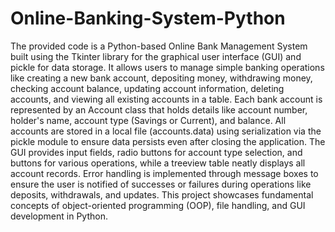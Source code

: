 # Online-Banking-System-Python
The provided code is a Python-based Online Bank Management System built using the Tkinter library for the graphical user interface (GUI) and pickle for data storage. It allows users to manage simple banking operations like creating a new bank account, depositing money, withdrawing money, checking account balance, updating account information, deleting accounts, and viewing all existing accounts in a table. Each bank account is represented by an Account class that holds details like account number, holder's name, account type (Savings or Current), and balance. All accounts are stored in a local file (accounts.data) using serialization via the pickle module to ensure data persists even after closing the application. The GUI provides input fields, radio buttons for account type selection, and buttons for various operations, while a treeview table neatly displays all account records. Error handling is implemented through message boxes to ensure the user is notified of successes or failures during operations like deposits, withdrawals, and updates. This project showcases fundamental concepts of object-oriented programming (OOP), file handling, and GUI development in Python.
